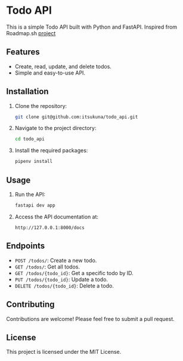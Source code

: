 # Todo API

This is a simple Todo API built with Python and FastAPI. Inspired from Roadmap.sh [project](https://roadmap.sh/projects/todo-list-api)

## Features

- Create, read, update, and delete todos.
- Simple and easy-to-use API.

## Installation

1. Clone the repository:

   ```bash
   git clone git@github.com:itsukuna/todo_api.git
   ```

2. Navigate to the project directory:

   ```bash
   cd todo_api
   ```

3. Install the required packages:

   ```bash
   pipenv install
   ```

## Usage

1. Run the API:

   ```bash
   fastapi dev app
   ```

2. Access the API documentation at:

   ```
   http://127.0.0.1:8000/docs
   ```

## Endpoints

- `POST /todos/`: Create a new todo.
- `GET /todos/`: Get all todos.
- `GET /todos/{todo_id}`: Get a specific todo by ID.
- `PUT /todos/{todo_id}`: Update a todo.
- `DELETE /todos/{todo_id}`: Delete a todo.

## Contributing

Contributions are welcome! Please feel free to submit a pull request.

## License

This project is licensed under the MIT License.
